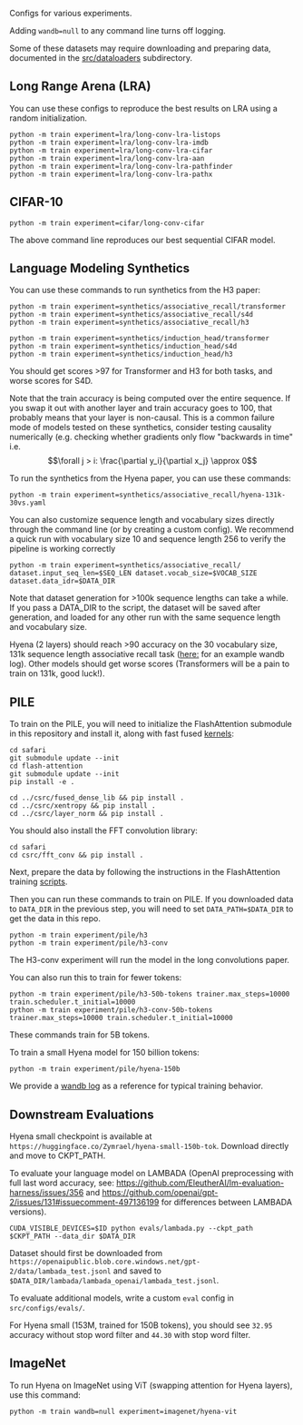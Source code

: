 Configs for various experiments.

Adding `wandb=null` to any command line turns off logging.

Some of these datasets may require downloading and preparing data, documented in the [src/dataloaders](./src/dataloaders/) subdirectory.

## Long Range Arena (LRA)

You can use these configs to reproduce the best results on LRA using a random initialization.

```
python -m train experiment=lra/long-conv-lra-listops
python -m train experiment=lra/long-conv-lra-imdb
python -m train experiment=lra/long-conv-lra-cifar
python -m train experiment=lra/long-conv-lra-aan
python -m train experiment=lra/long-conv-lra-pathfinder
python -m train experiment=lra/long-conv-lra-pathx
```

## CIFAR-10

```
python -m train experiment=cifar/long-conv-cifar
```

The above command line reproduces our best sequential CIFAR model.

## Language Modeling Synthetics

You can use these commands to run synthetics from the H3 paper:
```
python -m train experiment=synthetics/associative_recall/transformer
python -m train experiment=synthetics/associative_recall/s4d
python -m train experiment=synthetics/associative_recall/h3

python -m train experiment=synthetics/induction_head/transformer
python -m train experiment=synthetics/induction_head/s4d
python -m train experiment=synthetics/induction_head/h3
```

You should get scores >97 for Transformer and H3 for both tasks, and worse scores for S4D.

Note that the train accuracy is being computed over the entire sequence.
If you swap it out with another layer and train accuracy goes to 100, that probably means that your layer is non-causal. 
This is a common failure mode of models tested on these synthetics, consider testing causality numerically (e.g. checking whether gradients
only flow "backwards in time" i.e. 
$$\forall j > i: \frac{\partial y_i}{\partial x_j} \approx 0$$

To run the synthetics from the Hyena paper, you can use these commands:
```
python -m train experiment=synthetics/associative_recall/hyena-131k-30vs.yaml 
```
You can also customize sequence length and vocabulary sizes directly through the command line (or by creating a custom config).
We recommend a quick run with vocabulary size 10 and sequence length 256 to verify the pipeline is working correctly
```
python -m train experiment=synthetics/associative_recall/ dataset.input_seq_len=$SEQ_LEN dataset.vocab_size=$VOCAB_SIZE dataset.data_idr=$DATA_DIR
```
Note that dataset generation for >100k sequence lengths can take a while. If you pass a DATA_DIR to the script, the dataset will be saved after generation, and loaded for any other run with the same sequence length and vocabulary size.

Hyena (2 layers) should reach >90 accuracy on the 30 vocabulary size, 131k sequence length associative recall task ([here:](https://api.wandb.ai/links/zymrael/pnw1nckm) for an example wandb log). Other models should get worse scores (Transformers will be a pain to train on 131k, good luck!).


## PILE

To train on the PILE, you will need to initialize the FlashAttention submodule in this repository and install it, along with fast fused [kernels](https://github.com/HazyResearch/flash-attention/tree/main/training):
```
cd safari
git submodule update --init
cd flash-attention
git submodule update --init
pip install -e .

cd ../csrc/fused_dense_lib && pip install .
cd ../csrc/xentropy && pip install .
cd ../csrc/layer_norm && pip install .
```
You should also install the FFT convolution library:
```
cd safari
cd csrc/fft_conv && pip install .
```

Next, prepare the data by following the instructions in the FlashAttention training [scripts](https://github.com/HazyResearch/flash-attention/blob/main/training/README.md).

Then you can run these commands to train on PILE.
If you downloaded data to `DATA_DIR` in the previous step, you will need to set `DATA_PATH=$DATA_DIR` to get the data in this repo.
```
python -m train experiment/pile/h3
python -m train experiment/pile/h3-conv
```
The H3-conv experiment will run the model in the long convolutions paper.

You can also run this to train for fewer tokens:
```
python -m train experiment/pile/h3-50b-tokens trainer.max_steps=10000 train.scheduler.t_initial=10000
python -m train experiment/pile/h3-conv-50b-tokens trainer.max_steps=10000 train.scheduler.t_initial=10000
```
These commands train for 5B tokens.

To train a small Hyena model for 150 billion tokens:
```
python -m train experiment/pile/hyena-150b
```
We provide a [wandb log](https://api.wandb.ai/links/hazy-research/uzoya5mf) as a reference for typical training behavior.

## Downstream Evaluations

Hyena small checkpoint is available at `https://huggingface.co/Zymrael/hyena-small-150b-tok`.
Download directly and move to CKPT_PATH.

To evaluate your language model on LAMBADA (OpenAI preprocessing with full last word accuracy, see: https://github.com/EleutherAI/lm-evaluation-harness/issues/356 and https://github.com/openai/gpt-2/issues/131#issuecomment-497136199 for differences between LAMBADA versions).

```
CUDA_VISIBLE_DEVICES=$ID python evals/lambada.py --ckpt_path $CKPT_PATH --data_dir $DATA_DIR
```
Dataset should first be downloaded from `https://openaipublic.blob.core.windows.net/gpt-2/data/lambada_test.jsonl` and saved to `$DATA_DIR/lambada/lambada_openai/lambada_test.jsonl`.

To evaluate additional models, write a custom `eval` config in `src/configs/evals/`. 

For Hyena small (153M, trained for 150B tokens), you should see `32.95` accuracy without stop word filter and `44.30` with stop word filter.  

## ImageNet

To run Hyena on ImageNet using ViT (swapping attention for Hyena layers), use this command:

```
python -m train wandb=null experiment=imagenet/hyena-vit
```
